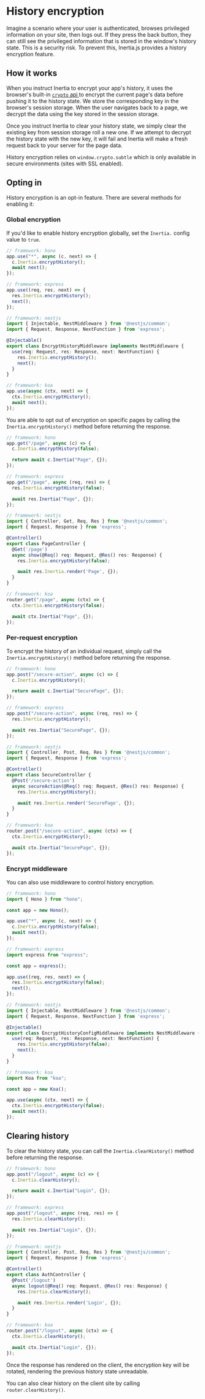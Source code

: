# History encryption

Imagine a scenario where your user is authenticated, browses privileged information on your site, then logs out. If they press the back button, they can still see the privileged information that is stored in the window's history state. This is a security risk. To prevent this, Inertia.js provides a history encryption feature.

## How it works

When you instruct Inertia to encrypt your app's history, it uses the browser's built-in [`crypto` api ](https://developer.mozilla.org/en-US/docs/Web/API/Crypto)to encrypt the current page's data before pushing it to the history state. We store the corresponding key in the browser's session storage. When the user navigates back to a page, we decrypt the data using the key stored in the session storage.

Once you instruct Inertia to clear your history state, we simply clear the existing key from session storage roll a new one. If we attempt to decrypt the history state with the new key, it will fail and Inertia will make a fresh request back to your server for the page data.

History encryption relies on `window.crypto.subtle` which is only available in secure environments (sites with SSL enabled).

## Opting in

History encryption is an opt-in feature. There are several methods for enabling it:

### Global encryption

If you'd like to enable history encryption globally, set the `Inertia.` config value to `true`.

```ts
// framework: hono
app.use("*", async (c, next) => {
  c.Inertia.encryptHistory();
  await next();
});
```

```ts
// framework: express
app.use((req, res, next) => {
  res.Inertia.encryptHistory();
  next();
});
```

```ts
// framework: nestjs
import { Injectable, NestMiddleware } from '@nestjs/common';
import { Request, Response, NextFunction } from 'express';

@Injectable()
export class EncryptHistoryMiddleware implements NestMiddleware {
  use(req: Request, res: Response, next: NextFunction) {
    res.Inertia.encryptHistory();
    next();
  }
}
```

```ts
// framework: koa
app.use(async (ctx, next) => {
  ctx.Inertia.encryptHistory();
  await next();
});
```

You are able to opt out of encryption on specific pages by calling the `Inertia.encryptHistory()` method before returning the response.

```ts
// framework: hono
app.get("/page", async (c) => {
  c.Inertia.encryptHistory(false);

  return await c.Inertia("Page", {});
});
```

```ts
// framework: express
app.get("/page", async (req, res) => {
  res.Inertia.encryptHistory(false);

  await res.Inertia("Page", {});
});
```

```ts
// framework: nestjs
import { Controller, Get, Req, Res } from '@nestjs/common';
import { Request, Response } from 'express';

@Controller()
export class PageController {
  @Get('/page')
  async show(@Req() req: Request, @Res() res: Response) {
    res.Inertia.encryptHistory(false);

    await res.Inertia.render('Page', {});
  }
}
```

```ts
// framework: koa
router.get("/page", async (ctx) => {
  ctx.Inertia.encryptHistory(false);

  await ctx.Inertia("Page", {});
});
```

### Per-request encryption

To encrypt the history of an individual request, simply call the `Inertia.encryptHistory()` method before returning the response.

```ts
// framework: hono
app.post("/secure-action", async (c) => {
  c.Inertia.encryptHistory();

  return await c.Inertia("SecurePage", {});
});
```

```ts
// framework: express
app.post("/secure-action", async (req, res) => {
  res.Inertia.encryptHistory();

  await res.Inertia("SecurePage", {});
});
```

```ts
// framework: nestjs
import { Controller, Post, Req, Res } from '@nestjs/common';
import { Request, Response } from 'express';

@Controller()
export class SecureController {
  @Post('/secure-action')
  async secureAction(@Req() req: Request, @Res() res: Response) {
    res.Inertia.encryptHistory();

    await res.Inertia.render('SecurePage', {});
  }
}
```

```ts
// framework: koa
router.post("/secure-action", async (ctx) => {
  ctx.Inertia.encryptHistory();

  await ctx.Inertia("SecurePage", {});
});
```

### Encrypt middleware

You can also use middleware to control history encryption.

```ts
// framework: hono
import { Hono } from "hono";

const app = new Hono();

app.use("*", async (c, next) => {
  c.Inertia.encryptHistory(false);
  await next();
});
```

```ts
// framework: express
import express from "express";

const app = express();

app.use((req, res, next) => {
  res.Inertia.encryptHistory(false);
  next();
});
```

```ts
// framework: nestjs
import { Injectable, NestMiddleware } from '@nestjs/common';
import { Request, Response, NextFunction } from 'express';

@Injectable()
export class EncryptHistoryConfigMiddleware implements NestMiddleware {
  use(req: Request, res: Response, next: NextFunction) {
    res.Inertia.encryptHistory(false);
    next();
  }
}
```

```ts
// framework: koa
import Koa from "koa";

const app = new Koa();

app.use(async (ctx, next) => {
  ctx.Inertia.encryptHistory(false);
  await next();
});
```

## Clearing history

To clear the history state, you can call the `Inertia.clearHistory()` method before returning the response.

```ts
// framework: hono
app.post("/logout", async (c) => {
  c.Inertia.clearHistory();

  return await c.Inertia("Login", {});
});
```

```ts
// framework: express
app.post("/logout", async (req, res) => {
  res.Inertia.clearHistory();

  await res.Inertia("Login", {});
});
```

```ts
// framework: nestjs
import { Controller, Post, Req, Res } from '@nestjs/common';
import { Request, Response } from 'express';

@Controller()
export class AuthController {
  @Post('/logout')
  async logout(@Req() req: Request, @Res() res: Response) {
    res.Inertia.clearHistory();

    await res.Inertia.render('Login', {});
  }
}
```

```ts
// framework: koa
router.post("/logout", async (ctx) => {
  ctx.Inertia.clearHistory();

  await ctx.Inertia("Login", {});
});
```

Once the response has rendered on the client, the encryption key will be rotated, rendering the previous history state unreadable.

You can also clear history on the client site by calling `router.clearHistory()`.
